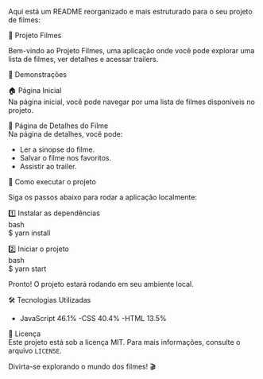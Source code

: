 Aqui está um README reorganizado e mais estruturado para o seu projeto de filmes:  

 🎥 Projeto Filmes  

Bem-vindo ao Projeto Filmes, uma aplicação onde você pode explorar uma lista de filmes, ver detalhes e acessar trailers.  

 📸 Demonstrações  

🏠 Página Inicial  
Na página inicial, você pode navegar por uma lista de filmes disponíveis no projeto.  

 📖 Página de Detalhes do Filme  
Na página de detalhes, você pode:  
- Ler a sinopse do filme.  
- Salvar o filme nos favoritos.  
- Assistir ao trailer.  
  

 🚀 Como executar o projeto  

Siga os passos abaixo para rodar a aplicação localmente:  

 1️⃣ Instalar as dependências  
bash  
$ yarn install  
  

 2️⃣ Iniciar o projeto  
bash  
$ yarn start  
 

Pronto! O projeto estará rodando em seu ambiente local.  

 🛠 Tecnologias Utilizadas  
- JavaScript
46.1%
-CSS
40.4%
-HTML
13.5%

 📝 Licença  
Este projeto está sob a licença MIT. Para mais informações, consulte o arquivo `LICENSE`.  

Divirta-se explorando o mundo dos filmes! 🎬

